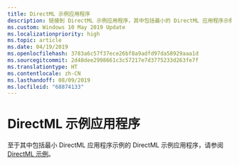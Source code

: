 ```yaml
---
title: DirectML 示例应用程序
description: 链接到 DirectML 示例应用程序，其中包括最小的 DirectML 应用程序示例。
ms.custom: Windows 10 May 2019 Update
ms.localizationpriority: high
ms.topic: article
ms.date: 04/19/2019
ms.openlocfilehash: 3783a6c57f37ece26bf8a9adfd97da58929aaa1d
ms.sourcegitcommit: 2d48dee2998661c3c57217e7d3775233d263fe7f
ms.translationtype: HT
ms.contentlocale: zh-CN
ms.lasthandoff: 08/09/2019
ms.locfileid: "68874133"
---
```

# <a name="directml-sample-applications"></a>DirectML 示例应用程序

至于其中包括最小 DirectML 应用程序示例的 DirectML 示例应用程序，请参阅 [DirectML 示例](https://github.com/Microsoft/DirectML-Samples)。
